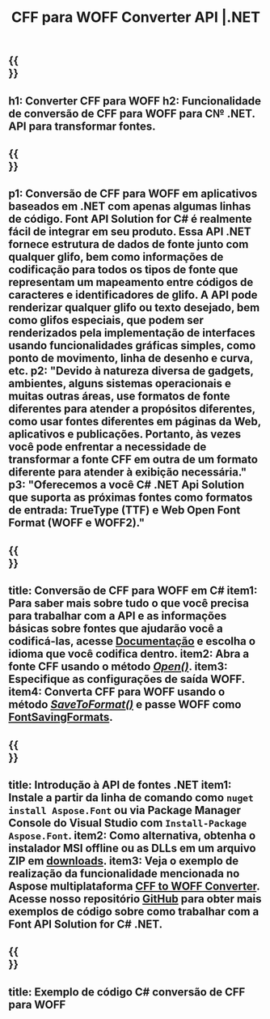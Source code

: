﻿---
translation: true
template: /_templates/conversion-child-net.md
title: CFF para WOFF Converter API |.NET
description: Converta CFF para WOFF usando a API .NET no Windows. Integre essa funcionalidade nativa de conversão de fonte CFF para WOFF em sua própria solução.
keywords: cff para woff api, solução cff2woff, cff para woff net
url: /net/conversion/cff-to-woff/
family: font
platformtag: net
feature: conversion
otherformats: TTF WOFF2
---

{{<section banner>}}
---
h1: Converter CFF para WOFF
h2: Funcionalidade de conversão de CFF para WOFF para C№ .NET. API para transformar fontes.
---

{{<section overview>}}
---
p1: Conversão de CFF para WOFF em aplicativos baseados em .NET com apenas algumas linhas de código. Font API Solution for С# é realmente fácil de integrar em seu produto. Essa API .NET fornece estrutura de dados de fonte junto com qualquer glifo, bem como informações de codificação para todos os tipos de fonte que representam um mapeamento entre códigos de caracteres e identificadores de glifo. A API pode renderizar qualquer glifo ou texto desejado, bem como glifos especiais, que podem ser renderizados pela implementação de interfaces usando funcionalidades gráficas simples, como ponto de movimento, linha de desenho e curva, etc.
p2: "Devido à natureza diversa de gadgets, ambientes, alguns sistemas operacionais e muitas outras áreas, use formatos de fonte diferentes para atender a propósitos diferentes, como usar fontes diferentes em páginas da Web, aplicativos e publicações. Portanto, às vezes você pode enfrentar a necessidade de transformar a fonte CFF em outra de um formato diferente para atender à exibição necessária."
p3: "Oferecemos a você С# .NET Api Solution que suporta as próximas fontes como formatos de entrada: TrueType (TTF) e Web Open Font Format (WOFF e WOFF2)."
---

{{<section feature1>}}
---
title: Conversão de CFF para WOFF em C#
item1: Para saber mais sobre tudo o que você precisa para trabalhar com a API e as informações básicas sobre fontes que ajudarão você a codificá-las, acesse [Documentação](https://docs.aspose.com/font/) e escolha o idioma que você codifica dentro.
item2: Abra a fonte CFF usando o método [*Open()*](https://reference.aspose.com/font/net/aspose.font/font/methods/open/index).
item3: Especifique as configurações de saída WOFF.
item4: Converta CFF para WOFF usando o método [*SaveToFormat()*](https://reference.aspose.com/font/net/aspose.font/font/methods/savetoformat) e passe WOFF como [FontSavingFormats](https://reference.aspose.com/font/net/aspose.font/fontsavingformats).
---

{{<section feature2>}}
---
title: Introdução à API de fontes .NET
item1: Instale a partir da linha de comando como ```nuget install Aspose.Font``` ou via Package Manager Console do Visual Studio com ```Install-Package Aspose.Font```.
item2: Como alternativa, obtenha o instalador MSI offline ou as DLLs em um arquivo ZIP em [downloads](https://downloads.aspose.com/font/net).
item3: Veja o exemplo de realização da funcionalidade mencionada no Aspose multiplataforma [CFF to WOFF Converter](https://products.aspose.app/font/conversion/cff-to-woff). Acesse nosso repositório [GitHub](https://github.com/aspose-font/Aspose.Font-Documentation/tree/master/net-examples) para obter mais exemplos de código sobre como trabalhar com a Font API Solution for C# .NET.
---

{{<section codeexample>}}
---
title: Exemplo de código C# conversão de CFF para WOFF
---